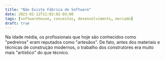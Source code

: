 ```yaml
---
title: "Não Existe Fábrica de Software"
date: 2023-02-12T11:02:02-03:00
tags: [softwarehouse, conceitos, desenvolvimento, mercado]
draft: true
---
```




Na idade média, os profissionais que hoje são conhecidos como "pedreiros" eram reputados como "artesãos". De fato, antes dos materiais e técnicas de construção modernos, o trabalho dos construtores era muito mais "artístico" do que técnico.


